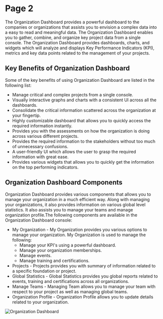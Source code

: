 # Page 2

The Organization Dashboard provides a powerful dashboard to the companies or organizations that assists you to envision a complex data into a easy to read and meaningful data. The Organization Dashboard enables you to gather, combine, and organize key project data from a single console. The Organization Dashboard provides dashboards, charts, and widgets which will analyze and displays Key Performance Indicators (KPI), metrics and key data points related to the management of your projects.

## Key Benefits of Organization Dashboard <a href="key-benefits-of-organization-dashboard" id="key-benefits-of-organization-dashboard"></a>

Some of the key benefits of using Organization Dashboard are listed in the following list:

* Manage critical and complex projects from a single console.
* Visually interactive graphs and charts with a consistent UI across all the dashboards.
* Consolidate the critical information scattered across the organization at your fingertip.
* Highly customizable dashboard that allows you to quickly access the required information instantly.
* Provides you with the assessments on how the organization is doing across various different projects.
* Provides the required information to the stakeholders without too much of unnecessary confusions.
* A user-friendly UI which allows the user to grasp the required information with great ease.
* Provides various widgets that allows you to quickly get the information on the top performing indicators.

## Organization Dashboard Components <a href="organization-dashboard-components" id="organization-dashboard-components"></a>

Organization Dashboard provides various components that allows you to manage your organization in a much efficient way. Along with managing your organizations, it also provides information on various global level statistics. It also assists you to manage your teams and manage organization profile.The following components are available in the Organization Dashboard console:

* My Organization - My Organization provides you various options to manage your organization. My Organization is used to manage the following:
  * Manage your KPI's using a powerful dashboard.
  * Manage your organization memberships.
  * Manage events.
  * Manage training and certifications.
* Projects - Projects provides you with summary of information related to a specific foundation or project.
* Global Statistics - Global Statistics provides you global reports related to events, training and certifications across all organizations.
* Manage Teams - Managing Team allows you to manage your team with respect to your project as well as managing global teams.
* Organization Profile - Organization Profile allows you to update details related to your organization.

![Organization Dashboard](https://files.gitbook.com/v0/b/gitbook-28427.appspot.com/o/assets%2F-MgAESFs0H7zYsmTgcOZ%2F-MjTwVdRwM6U0oG_J\_0k%2F-MjTyEvF9RUb3qLoN3xL%2FOrganization%20Dashboard.png?alt=media\&token=bfedfcec-783b-43ce-8d4e-2794f7226e19)
